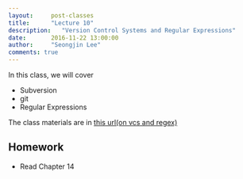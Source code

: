 ```yaml
---
layout:     post-classes
title:      "Lecture 10"
description:   "Version Control Systems and Regular Expressions"
date:       2016-11-22 13:00:00
author:     "Seongjin Lee"
comments: true
---
```


In this class, we will cover

* Subversion
* git
* Regular Expressions


The class materials are in [this url(on  vcs and regex)](https://github.com/resourceful/lecture_sysprog/tree/master/09_vcs-regex)



## Homework

* Read Chapter 14
